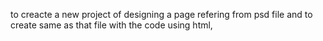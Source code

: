 to creacte a new project of designing a page refering from psd file and to create same as that file with the code using html,